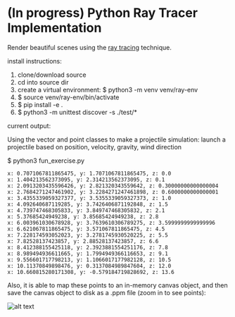 # (In progress) Python Ray Tracer Implementation

Render beautiful scenes using the [ray tracing](https://en.wikipedia.org/wiki/Ray_tracing_(graphics)) technique.

install instructions:

1. clone/download source
2. cd into source dir
3. create a virtual environment: $ python3 -m venv venv/ray-env
4. $ source venv/ray-env/bin/activate
5. $ pip install -e .
6. $ python3 -m unittest discover -s ./test/*

current output:

Using the vector and point classes to make a projectile simulation: launch a projectile based on position, velocity, gravity, wind direction

$ python3 fun_exercise.py 

```
x: 0.7071067811865475, y: 1.7071067811865475, z: 0.0
x: 1.404213562373095, y: 2.314213562373095, z: 0.1
x: 2.0913203435596426, y: 2.821320343559642, z: 0.30000000000000004
x: 2.7684271247461902, y: 3.2284271247461898, z: 0.6000000000000001
x: 3.4355339059327377, y: 3.5355339059327373, z: 1.0
x: 4.092640687119285, y: 3.7426406871192848, z: 1.5
x: 4.739747468305833, y: 3.849747468305832, z: 2.1
x: 5.37685424949238, y: 3.85685424949238, z: 2.8
x: 6.003961030678928, y: 3.7639610306789275, z: 3.5999999999999996
x: 6.621067811865475, y: 3.571067811865475, z: 4.5
x: 7.228174593052023, y: 3.2781745930520225, z: 5.5
x: 7.82528137423857, y: 2.88528137423857, z: 6.6
x: 8.412388155425118, y: 2.3923881554251176, z: 7.8
x: 8.989494936611665, y: 1.7994949366116653, z: 9.1
x: 9.556601717798213, y: 1.1066017177982128, z: 10.5
x: 10.11370849898476, y: 0.3137084989847604, z: 12.0
x: 10.660815280171308, y: -0.579184719828692, z: 13.6      
```

Also, it is able to map these points to an in-memory canvas object, and then save the canvas object to disk as a .ppm file (zoom in to see points):

![alt text](https://user-images.githubusercontent.com/52117545/99179866-422c7a00-26d6-11eb-8255-e9caf114f27e.png "Screenshot of the PPM file when opened with an image editor")
